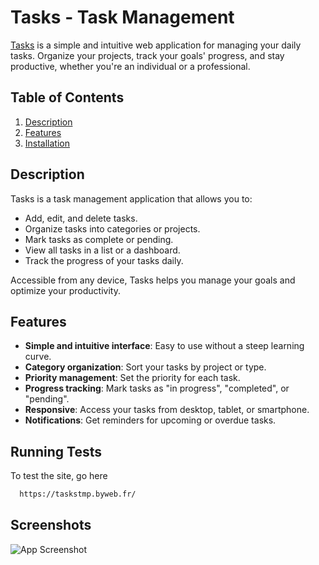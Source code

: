 
# Tasks - Task Management

[Tasks](https://taskstmp.byweb.fr/) is a simple and intuitive web application for managing your daily tasks. Organize your projects, track your goals' progress, and stay productive, whether you're an individual or a professional.

## Table of Contents

1. [Description](#description)
2. [Features](#features)
3. [Installation](#installation)

## Description

Tasks is a task management application that allows you to:

- Add, edit, and delete tasks.
- Organize tasks into categories or projects.
- Mark tasks as complete or pending.
- View all tasks in a list or a dashboard.
- Track the progress of your tasks daily.

Accessible from any device, Tasks helps you manage your goals and optimize your productivity.

## Features

- **Simple and intuitive interface**: Easy to use without a steep learning curve.
- **Category organization**: Sort your tasks by project or type.
- **Priority management**: Set the priority for each task.
- **Progress tracking**: Mark tasks as "in progress", "completed", or "pending".
- **Responsive**: Access your tasks from desktop, tablet, or smartphone.
- **Notifications**: Get reminders for upcoming or overdue tasks.

## Running Tests

To test the site, go here 

```bash
  https://taskstmp.byweb.fr/
```
## Screenshots

![App Screenshot](https://taskstmp.byweb.fr/Capture.png)






